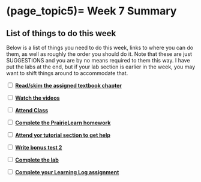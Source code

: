 (page_topic5)=
Week 7 Summary
=======================

## List of things to do this week

Below is a list of things you need to do this week, links to where you can do them, as well as roughly the order you should do it.
Note that these are just SUGGESTIONS and you are by no means required to them this way. 
I have put the labs at the end, but if your lab section is earlier in the week, you may want to shift things around to accommodate that.

<label><input type="checkbox" id="week07_task1" class="box"> [**Read/skim the assigned textbook chapter**](./readings.md)</input></label>

<label><input type="checkbox" id="week07_task2" class="box"> [**Watch the videos**](./videos.md) </input></label>

<label><input type="checkbox" id="week0X_task3" class="box"> [**Attend Class**](./classes.md)</input></label>

<label><input type="checkbox" id="week07_task3" class="box"> [**Complete the PrairieLearn homework**](./homework.md) </input></label>

<label><input type="checkbox" id="week07_task4" class="box"> [**Attend yor tutorial section to get help**](https://canvas.ubc.ca/courses/81870/external_tools/5284) </input></label>

<label><input type="checkbox" id="week07_task5" class="box"> [**Write bonus test 2**](./test.md) </input></label>

<label><input type="checkbox" id="week07_task6" class="box"> [**Complete the lab**](./lab.md) </input></label>

<label><input type="checkbox" id="week07_task7" class="box"> [**Complete your Learning Log assignment**](./learninglog.md) </input></label>